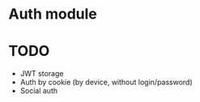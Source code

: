 # Auth module

# TODO

* JWT storage
* Auth by cookie (by device, without login/password)
* Social auth

